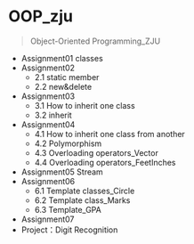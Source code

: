# OOP_zju
> Object-Oriented Programming_ZJU

- Assignment01 classes
- Assignment02
  - 2.1 static member
  - 2.2 new&delete
- Assignment03
  - 3.1 How to inherit one class
  - 3.2 inherit
- Assignment04
  - 4.1 How to inherit one class from another
  - 4.2 Polymorphism
  - 4.3 Overloading operators_Vector
  - 4.4 Overloading operators_FeetInches
- Assignment05 Stream
- Assignment06
  - 6.1 Template classes_Circle
  - 6.2 Template class_Marks
  - 6.3 Template_GPA
- Assignment07
- Project：Digit Recognition
